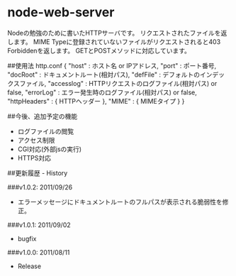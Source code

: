 node-web-server
===

Nodeの勉強のために書いたHTTPサーバです。
リクエストされたファイルを返します。
MIME Typeに登録されていないファイルがリクエストされると403 Forbiddenを返します。
GETとPOSTメソッドに対応しています。

##使用法
http.conf
    {
    	"host"			: ホスト名 or IPアドレス,
    	"port"			: ポート番号,
    	"docRoot"		: ドキュメントルート(相対パス),
    	"defFile"		: デフォルトのインデックスファイル,
    	"accesslog"		: HTTPリクエストのログファイル(相対パス) or false,
    	"errorLog"		: エラー発生時のログファイル(相対パス) or false,
    	"httpHeaders"	: {
    		HTTPヘッダー
    	},
    	"MIME"			: {
    		MIMEタイプ
    	}
    }

##今後、追加予定の機能
- ログファイルの閲覧
- アクセス制限
- CGI対応(外部jsの実行)
- HTTPS対応

##更新履歴 - History

###v1.0.2: 2011/09/26
- エラーメッセージにドキュメントルートのフルパスが表示される脆弱性を修正。

###v1.0.1: 2011/09/02
- bugfix

###v1.0.0: 2011/08/11
- Release